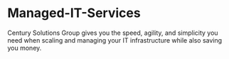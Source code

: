 # Managed-IT-Services
Century Solutions Group gives you the speed, agility, and simplicity you need when scaling and managing your IT infrastructure while also saving you money. 
